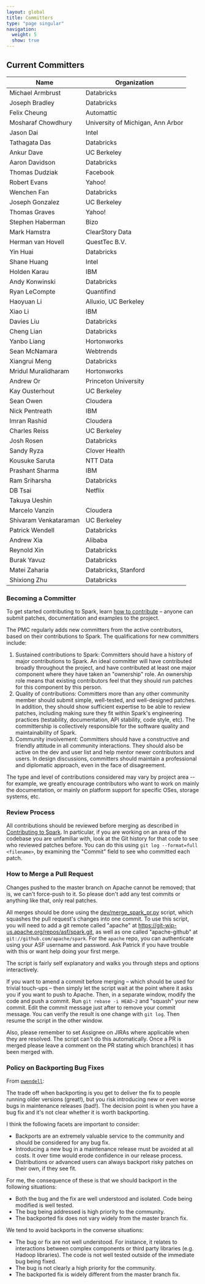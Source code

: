 ```yaml
---
layout: global
title: Committers
type: "page singular"
navigation:
  weight: 5
  show: true
---
```

<h2>Current Committers</h2>

|Name|Organization|
|----|------------|
|Michael Armbrust|Databricks|
|Joseph Bradley|Databricks|
|Felix Cheung|Automattic|
|Mosharaf Chowdhury|University of Michigan, Ann Arbor|
|Jason Dai|Intel|
|Tathagata Das|Databricks|
|Ankur Dave|UC Berkeley|
|Aaron Davidson|Databricks|
|Thomas Dudziak|Facebook|
|Robert Evans|Yahoo!|
|Wenchen Fan|Databricks|
|Joseph Gonzalez|UC Berkeley|
|Thomas Graves|Yahoo!|
|Stephen Haberman|Bizo|
|Mark Hamstra|ClearStory Data|
|Herman van Hovell|QuestTec B.V.|
|Yin Huai|Databricks|
|Shane Huang|Intel|
|Holden Karau|IBM|
|Andy Konwinski|Databricks|
|Ryan LeCompte|Quantifind|
|Haoyuan Li|Alluxio, UC Berkeley|
|Xiao Li|IBM|
|Davies Liu|Databricks|
|Cheng Lian|Databricks|
|Yanbo Liang|Hortonworks|
|Sean McNamara|Webtrends|
|Xiangrui Meng|Databricks|
|Mridul Muralidharam|Hortonworks|
|Andrew Or|Princeton University|
|Kay Ousterhout|UC Berkeley|
|Sean Owen|Cloudera|
|Nick Pentreath|IBM|
|Imran Rashid|Cloudera|
|Charles Reiss|UC Berkeley|
|Josh Rosen|Databricks|
|Sandy Ryza|Clover Health|
|Kousuke Saruta|NTT Data|
|Prashant Sharma|IBM|
|Ram Sriharsha|Databricks|
|DB Tsai|Netflix|
|Takuya Ueshin||
|Marcelo Vanzin|Cloudera|
|Shivaram Venkataraman|UC Berkeley|
|Patrick Wendell|Databricks|
|Andrew Xia|Alibaba|
|Reynold Xin|Databricks|
|Burak Yavuz|Databricks|
|Matei Zaharia|Databricks, Stanford|
|Shixiong Zhu|Databricks|

<h3>Becoming a Committer</h3>

To get started contributing to Spark, learn 
<a href="{{site.baseurl}}/contributing.html">how to contribute</a> – 
anyone can submit patches, documentation and examples to the project.

The PMC regularly adds new committers from the active contributors, based on their contributions 
to Spark. The qualifications for new committers include:

1. Sustained contributions to Spark: Committers should have a history of major contributions to 
Spark. An ideal committer will have contributed broadly throughout the project, and have 
contributed at least one major component where they have taken an "ownership" role. An ownership 
role means that existing contributors feel that they should run patches for this component by 
this person.
2. Quality of contributions: Committers more than any other community member should submit simple, 
well-tested, and well-designed patches. In addition, they should show sufficient expertise to be 
able to review patches, including making sure they fit within Spark's engineering practices 
(testability, documentation, API stability, code style, etc). The committership is collectively 
responsible for the software quality and maintainability of Spark.
3. Community involvement: Committers should have a constructive and friendly attitude in all 
community interactions. They should also be active on the dev and user list and help mentor 
newer contributors and users. In design discussions, committers should maintain a professional 
and diplomatic approach, even in the face of disagreement.

The type and level of contributions considered may vary by project area -- for example, we 
greatly encourage contributors who want to work on mainly the documentation, or mainly on 
platform support for specific OSes, storage systems, etc.

<h3>Review Process</h3>

All contributions should be reviewed before merging as described in 
<a href="{{site.baseurl}}/contributing.html">Contributing to Spark</a>. 
In particular, if you are working on an area of the codebase you are unfamiliar with, look at the 
Git history for that code to see who reviewed patches before. You can do this using 
`git log --format=full <filename>`, by examining the "Commit" field to see who committed each patch.

<h3>How to Merge a Pull Request</h3>

Changes pushed to the master branch on Apache cannot be removed; that is, we can't force-push to 
it. So please don't add any test commits or anything like that, only real patches.

All merges should be done using the 
[dev/merge_spark_pr.py](https://github.com/apache/spark/blob/master/dev/merge_spark_pr.py) 
script, which squashes the pull request's changes into one commit. To use this script, you 
will need to add a git remote called "apache" at https://git-wip-us.apache.org/repos/asf/spark.git, 
as well as one called "apache-github" at `git://github.com/apache/spark`. For the `apache` repo, 
you can authenticate using your ASF username and password. Ask Patrick if you have trouble with 
this or want help doing your first merge.

The script is fairly self explanatory and walks you through steps and options interactively.

If you want to amend a commit before merging – which should be used for trivial touch-ups – 
then simply let the script wait at the point where it asks you if you want to push to Apache. 
Then, in a separate window, modify the code and push a commit. Run `git rebase -i HEAD~2` and 
"squash" your new commit. Edit the commit message just after to remove your commit message. 
You can verify the result is one change with `git log`. Then resume the script in the other window.

Also, please remember to set Assignee on JIRAs where applicable when they are resolved. The script 
can't do this automatically.
Once a PR is merged please leave a comment on the PR stating which branch(es) it has been merged with.

<!--
<h3>Minimize use of MINOR, BUILD, and HOTFIX with no JIRA</h3>

From pwendell at https://www.mail-archive.com/dev@spark.apache.org/msg09565.html:
It would be great if people could create JIRA's for any and all merged pull requests. The reason is 
that when patches get reverted due to build breaks or other issues, it is very difficult to keep 
track of what is going on if there is no JIRA. 
Here is a list of 5 patches we had to revert recently that didn't include a JIRA:
    Revert "[MINOR] [BUILD] Use custom temp directory during build."
    Revert "[SQL] [TEST] [MINOR] Uses a temporary log4j.properties in HiveThriftServer2Test to ensure expected logging behavior"
    Revert "[BUILD] Always run SQL tests in master build."
    Revert "[MINOR] [CORE] Warn users who try to cache RDDs with dynamic allocation on."
    Revert "[HOT FIX] [YARN] Check whether `/lib` exists before listing its files"

The cost overhead of creating a JIRA relative to other aspects of development is very small. 
If it's really a documentation change or something small, that's okay.

But anything affecting the build, packaging, etc. These all need to have a JIRA to ensure that 
follow-up can be well communicated to all Spark developers.
-->

<h3>Policy on Backporting Bug Fixes</h3>

From <a href="https://www.mail-archive.com/dev@spark.apache.org/msg10284.html">`pwendell`</a>:

The trade off when backporting is you get to deliver the fix to people running older versions 
(great!), but you risk introducing new or even worse bugs in maintenance releases (bad!). 
The decision point is when you have a bug fix and it's not clear whether it is worth backporting.

I think the following facets are important to consider:
- Backports are an extremely valuable service to the community and should be considered for 
any bug fix.
- Introducing a new bug in a maintenance release must be avoided at all costs. It over time would 
erode confidence in our release process.
- Distributions or advanced users can always backport risky patches on their own, if they see fit.

For me, the consequence of these is that we should backport in the following situations:
- Both the bug and the fix are well understood and isolated. Code being modified is well tested.
- The bug being addressed is high priority to the community.
- The backported fix does not vary widely from the master branch fix.

We tend to avoid backports in the converse situations:
- The bug or fix are not well understood. For instance, it relates to interactions between complex 
components or third party libraries (e.g. Hadoop libraries). The code is not well tested outside 
of the immediate bug being fixed.
- The bug is not clearly a high priority for the community.
- The backported fix is widely different from the master branch fix.
